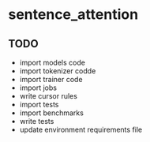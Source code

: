 # sentence_attention


## TODO

* import models code
* import tokenizer codde
* import trainer code
* import jobs
* write cursor rules
* import tests
* import benchmarks
* write tests
* update environment requirements file